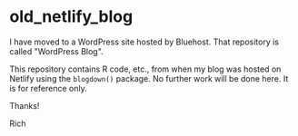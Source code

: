 # old_netlify_blog

I  have moved to a WordPress site hosted by Bluehost.  That repository is called "WordPress Blog".

This repository contains R code, etc., from when my blog was hosted on Netlify using the `blogdown()` package.  No further work will be done here.  It is for reference only.

Thanks!

Rich
